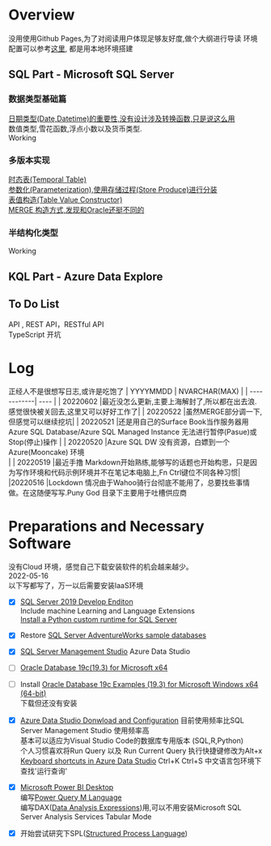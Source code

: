 # Overview 
  没用使用Github Pages,为了对阅读用户体现足够友好度,做个大纲进行导读
  环境配置可以参考[这里](https://github.com/DataStructureAndVen-Top/Mjolnir#preparations-and-necessary-software), 都是用本地环境搭建  
## SQL Part - Microsoft SQL Server 
  ### 数据类型基础篇
  [日期类型(Date,Datetime)的重要性,没有设计涉及转换函数,只是说这么用](Puny%20God/Why%20use%20Data%20Type(Date%20Type).md)<BR>
  数值类型,雪花函数,浮点小数以及货币类型.<BR> Working
  ### 多版本实现
  [时态表(Temporal Table)](https://github.com/DataStructureAndVen-Top/Mjolnir/blob/main/Puny%20God/End%20User%20modified%20by.md#using-temporal-table)<BR>
  [参数化(Parameterization),使用存储过程(Store Produce)进行分装](https://github.com/DataStructureAndVen-Top/Mjolnir/blob/main/Puny%20God/End%20User%20modified%20by.md#store-produce-delete-partparameterization)<BR>
  [表值构造(Table Value Constructor)](https://github.com/DataStructureAndVen-Top/Mjolnir/blob/main/Puny%20God/End%20User%20modified%20by.md#store-produce-table-value-constructor-part)<BR>
  [MERGE 构造方式,发现和Oracle还挺不同的](https://github.com/DataStructureAndVen-Top/Mjolnir/blob/main/Puny%20God/End%20User%20modified%20by.md#store-produce-merge-part)<BR>
  ### 半结构化类型
  Working

## KQL Part - Azure Data Explore 


## To Do List 
API , REST API，RESTful API<BR>
TypeScript 开坑<BR>
# Log
正经人不是很想写日志,或许是吃饱了
| YYYYMMDD | NVARCHAR(MAX) |
| ------------| ---- |
| 20220602    |最近没怎么更新,主要上海解封了,所以都在出去浪.感觉很快被关回去,这里又可以好好工作了| 
| 20220522    |虽然MERGE部分调一下,但感觉可以继续挖坑| 
| 20220521    |还是用自己的Surface Book当作服务器用Azure SQL Database/Azure SQL Managed Instance 无法进行暂停(Pasue)或Stop(停止)操作 |
| 20220520    |Azure SQL DW 没有资源，白嫖到一个Azure(Mooncake) 环境<BR> |
| 20220519    |最近手撸 Markdown开始熟练,能够写的话题也开始构思，只是因为写作环境和代码示例环境并不在笔记本电脑上,Fn Ctrl键位不同各种习惯|
|20220516     |Lockdown 情况由于Wahoo骑行台彻底不能用了，总要找些事情做。在这随便写写.Puny God 目录下主要用于吐槽供应商<BR>

# Preparations and Necessary Software
没有Cloud 环境，感觉自己下载安装软件的机会越来越少。<BR>
2022-05-16<BR>
以下写都写了，万一以后需要安装IaaS环境<BR>
- [x] [SQL Server 2019 Develop Enditon ](https://go.microsoft.com/fwlink/p/?linkid=866662)  
    Include  machine Learning and Language 
    Extensions   
    [Install a Python custom runtime for SQL Server](
https://docs.microsoft.com/zh-cn/sql/machine-learning/install/custom-runtime-python?view=sql-server-ver15&pivots=platform-windows
)  
- [x] Restore [SQL Server AdventureWorks sample databases](https://docs.microsoft.com/en-us/sql/samples/adventureworks-install-configure?view=sql-server-ver15&tabs=ssms)  
- [x] [SQL Server Management Studio](https://docs.microsoft.com/zh-cn/sql/ssms/download-sql-server-management-studio-ssms?view=sql-server-ver15) 
  Azure Data Studio 
- [ ] [Oracle Database 19c(19.3) for Microsoft x64](https://www.oracle.com/database/technologies/oracle19c-windows-downloads.html)
- [ ] Install [Oracle Database 19c Examples (19.3) for Microsoft Windows x64 (64-bit)](https://www.oracle.com/database/technologies/oracle19c-windows-downloads.html)  
  下载但还没有安装
- [x] [Azure Data Studio Donwload and Configuration](https://docs.microsoft.com/en-us/sql/azure-data-studio/download-azure-data-studio?view=sql-server-ver15)
    目前使用频率比SQL Server Management Studio 使用频率高<BR>
    基本可以适应为Visual Studio Code的数据库专用版本
    (SQL,R,Python)<BR>
    个人习惯喜欢将Run Query 以及 Run Current Query 执行快捷键修改为Alt+x
    [Keyboard shortcuts in Azure Data Studio](https://docs.microsoft.com/en-us/sql/azure-data-studio/keyboard-shortcuts?view=sql-server-ver15#edit-existing-keyboard-shortcuts)
    Ctrl+K Ctrl+S 中文语言包环境下查找'运行查询'  
- [x] [Microsoft Power BI Desktop](https://www.microsoft.com/en-us/download/details.aspx?id=58494)  
编写[Power Query M Language](https://docs.microsoft.com/zh-cn/power-query/)  
编写DAX([Data Analysis Expressions](https://docs.microsoft.com/zh-cn/dax/dax-function-reference))用,可以不用安装Microsoft SQL Server Analysis Services Tabular Mode

- [x] 开始尝试研究下SPL([Structured Process Language](http://c.raqsoft.com.cn/article/1595816810031))



